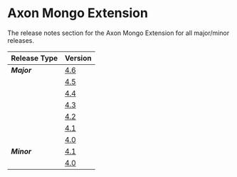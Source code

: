 # Axon Mongo Extension

The release notes section for the Axon Mongo Extension for all major/minor releases.

| Release Type | Version                                      |
|:-------------|:---------------------------------------------|
| _**Major**_  | [4.6](rn-mongo-major-releases.md#release-46) |
|              | [4.5](rn-mongo-major-releases.md#release-45) |
|              | [4.4](rn-mongo-major-releases.md#release-44) |
|              | [4.3](rn-mongo-major-releases.md#release-43) |
|              | [4.2](rn-mongo-major-releases.md#release-42) |
|              | [4.1](rn-mongo-major-releases.md#release-41) |
|              | [4.0](rn-mongo-major-releases.md#release-40) |
| _**Minor**_  | [4.1](rn-mongo-minor-releases.md#release-41) |
|              | [4.0](rn-mongo-minor-releases.md#release-40) |
